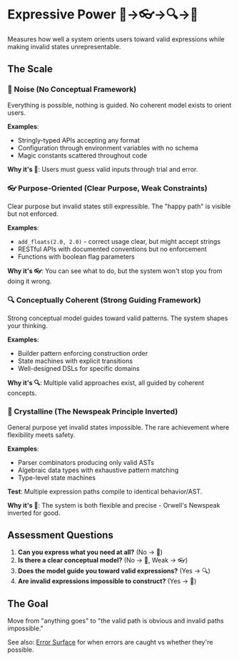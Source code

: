 # Expressive Power 🙈→👓→🔍→🔬

Measures how well a system orients users toward valid expressions while making invalid states unrepresentable.

## The Scale

### 🙈 Noise (No Conceptual Framework)
Everything is possible, nothing is guided. No coherent model exists to orient users.

**Examples**:
- Stringly-typed APIs accepting any format
- Configuration through environment variables with no schema
- Magic constants scattered throughout code

**Why it's 🙈**: Users must guess valid inputs through trial and error.

### 👓 Purpose-Oriented (Clear Purpose, Weak Constraints)
Clear purpose but invalid states still expressible. The "happy path" is visible but not enforced.

**Examples**:
- `add_floats(2.0, 2.0)` - correct usage clear, but might accept strings
- RESTful APIs with documented conventions but no enforcement
- Functions with boolean flag parameters

**Why it's 👓**: You can see what to do, but the system won't stop you from doing it wrong.

### 🔍 Conceptually Coherent (Strong Guiding Framework)
Strong conceptual model guides toward valid patterns. The system shapes your thinking.

**Examples**:
- Builder pattern enforcing construction order
- State machines with explicit transitions
- Well-designed DSLs for specific domains

**Why it's 🔍**: Multiple valid approaches exist, all guided by coherent concepts.

### 🔬 Crystalline (The Newspeak Principle Inverted)
General purpose yet invalid states impossible. The rare achievement where flexibility meets safety.

**Examples**:
- Parser combinators producing only valid ASTs
- Algebraic data types with exhaustive pattern matching
- Type-level state machines

**Test**: Multiple expression paths compile to identical behavior/AST.

**Why it's 🔬**: The system is both flexible and precise - Orwell's Newspeak inverted for good.

## Assessment Questions

1. **Can you express what you need at all?** (No → 🙈)
2. **Is there a clear conceptual model?** (No → 🙈, Weak → 👓)
3. **Does the model guide you toward valid expressions?** (Yes → 🔍)
4. **Are invalid expressions impossible to construct?** (Yes → 🔬)

## The Goal

Move from "anything goes" to "the valid path is obvious and invalid paths impossible."

See also: [Error Surface](./error.md) for when errors are caught vs whether they're possible.
